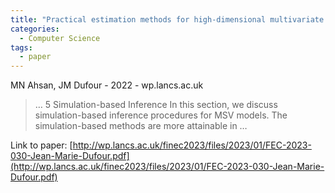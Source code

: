 ```yaml
---
title: "Practical estimation methods for high-dimensional multivariate stochastic volatility models"
categories:
  - Computer Science
tags:
  - paper
---
```

MN Ahsan, JM Dufour - 2022 - wp.lancs.ac.uk

>… 5 Simulation-based Inference In this section, we discuss simulation-based inference procedures for MSV models. The simulation-based methods are more attainable in …

Link to paper: [http://wp.lancs.ac.uk/finec2023/files/2023/01/FEC-2023-030-Jean-Marie-Dufour.pdf](http://wp.lancs.ac.uk/finec2023/files/2023/01/FEC-2023-030-Jean-Marie-Dufour.pdf)
